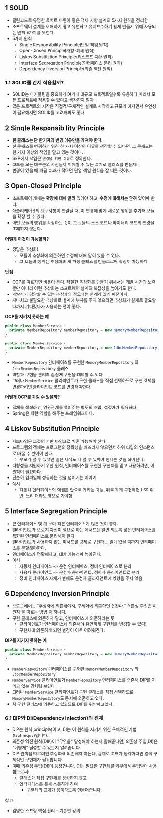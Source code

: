 ## 1 SOLID

- 클린코드로 유명한 로버트 마틴이 좋은 객체 지향 설계의 5가지 원칙을 정리함
- 소프트웨어 설계를 이해하기 쉽고 유연하고 유지보수하기 쉽게 만들기 위해 사용되는 원칙 5가지를 뜻한다.
- 5가지 원칙
	- Single Responsibility Principle(단일 책임 원칙)
	- Open-Closed Principle(개방-폐쇄 원칙)
	- Liskov Substitution Principle(리스코프 치환 원칙)
	- Interface Segregation Principle(인터페이스 분리 원칙)
	- Dependency Inversion Principle(의존 역전 원칙)

### 1.1 SOLID를 언제 적용할까?

- SOLID는 디커플링을 중요하게 여기니 대규모 프로젝트일수록 유용하다 따라서 모든 프로젝트에 적용할 수 있다고 생각하지 말자
- 많은 프로젝트의 시작은 직접적/구체적인 설계로 시작하고 규모가 커지면서 유연성이 필요해지면 SOLID를 고려해봐도 좋다

## 2 Single Responsibility Principle

- **한 클래스는 단 한기자의 변경 이유만을 가져야 한다**.
- 한 클래스를 변경하기 위한 한 가지 이상의 이유를 생각할 수 있다면, 그 클래스는 한 가지 이상의 책임을 맡고 있는 것이다.
- SRP에서 책임은 `변경을 위한 이유`로 정의한다.
- 코드를 보는 대부분의 사람들이 이해할 수 있는 크기로 클래스를 만들자!
- 변경이 있을 때 파급 효과가 적으면 단일 책임 원칙을 잘 따른 것이다.

## 3 Open-Closed Principle

- 소프트웨어 개체는 **확장에 대해 열려** 있어야 하고, **수정에 대해서는 닫혀** 있어야 한다.
- 애플리케이션의 요구사항이 변결될 때, 이 변경에 맞게 새로운 행위를 추가해 모듈을 확장 할 수 있다.
- 어떤 모듈의 행위를 확장하는 것이 그 모듈의 소스 코드나 바이너리 코드의 변경을 초래하지 않는다.

**어떻게 이것이 가능할까?**

- 정답은 추상화!
	- 모듈이 추상화에 의존하면 수정에 대해 닫혀 있을 수 있다.
	- 그 모듈의 행위는 추상화의 새 파생 클래스를 만듦으로써 확장이 가능하다

**단점**

- OCP를 따르자면 비용이 든다. 적절한 추상화를 만들기 위해서는 개발 시간과 노력뿐만 아니라 이런 추상화는 소프트웨어 설계의 복잡성을 높이기도 한다.
- 개발자가 감당할 수 있는 추상화의 정도에는 한계가 있기 때문이다.
- 지나치고 불필요한 추상화로 설계에 부하를 주지 않으려면 추상화가 실제로 필요할 때까지 기다렸다가 사용하는 편이 좋다.

**OCP를 지키지 못하는 예**

```java
public class MemberService {
  private MemberRepository memberRepository = new MemoryMemberRepository();
}
```

```java
public class MemberService {
  private MemberRepository memberRepository = new JdbcMemberRepository();
}
```

- `MemberRepository` 인터페이스를 구현한 `MemoryMemberRepository` 와 `JdbcMemberRepository` 클래스
- 역할과 구현을 분리해 손쉽게 구현을 대체할 수 있다.
- 그러나 `MemberService` 클라이언트가 구현 클래스를 직접 선택하므로 구현 객체를 변경하려면 클라이언트 코드를 변경해야한다.

**어떻게 OCP를 지킬 수 있을까?**

- 객체를 생성하고, 연관관계를 맺어주는 별도의 조립, 설정자가 필요하다.
- Spring은 이런 역할을 해주는 프레임워크이다.

## 4 Liskov Substitution Principle

- 서브타입은 그것의 기반 타입으로 치환 가능해야 한다.
- 프로그램의 객체는 프로그램의 정확성을 깨뜨리지 않으면서 하위 타입의 인스턴스로 바꿀 수 있어야 한다.
	- 부모가 할 수 있었던 일은 자식도 다 할 수 있어야 한다는 것을 의미한다.
- 다형성을 지원하기 위한 원칙, 인터페이스를 구현한 구현체를 믿고 사용하려면, 이 원칙이 필요하다.
- 단순히 컴파일에 성공하는 것을 넘어서는 이야기
- 예시
	- 자동차 인터페이스의 엑셀은 앞으로 가라는 기능, 뒤로 가게 구현하면 LSP 위반, 느리 더라도 앞으로 가야함

## 5 Interface Segregation Principle

- 큰 인터페이스 몇 개 보다 작은 인터페이스가 많은 것이 좋다.
- 클라이언트가 오로지 자신이 필요로 하는 메서드만 알면 되도록 넓은 인터페이스를 특화된 인터페이스로 분리해야 한다
- 클라이언트가 사용하지 않는 메서드를 강제로 구현하는 일이 없을 때까지 인터페이스를 분할해야한다.
- 인터페이스가 명확해지고, 대체 가능성이 높아진다.
- 예시
	- 자동차 인터페이스 -> 운전 인터페이스, 정비 인터페이스로 분리
	- 사용자 클라이언트 -> 운전자 클라이언트, 정비사 클라이언트로 분리
	- 정비 인터페이스 자체가 변해도 운전자 클라이언트에 영향을 주지 않음

## 6 Dependency Inversion Principle

- 프로그래머는 “추상화에 의존해야지, 구체화에 의존하면 안된다.” 의존성 주입은 이 원칙 을 따르는 방법 중 하나다.
- 구현 클래스에 의존하지 말고, 인터페이스에 의존하라는 뜻
	- 클라이언트가 인터페이스에 의존해야 유연하게 구현체를 변경할 수 있다!
	- 구현체에 의존하게 되면 변경이 아주 어려워진다.

**DIP를 지키지 못하는 예**

```java
public class MemberService {
  private MemberRepository memberRepository = new MemoryMemberRepository();
}
```

- `MemberRepository` 인터페이스를 구현한 `MemoryMemberRepository` 와 `JdbcMemberRepository`
- `MemberService` 클라이언트가 `MemberRepository` 인터페이스를 의존해 DIP를 지키고 있는 것처럼 보인다
- 그러나 `MemberService` 클라이언트가 구현 클래스를 직접 선택하므로 `MemoryMemberRepository`도 동시에 의존하고 있다.
- 즉 구현 클래스에 의존하고 있으므로 DIP를 위반하고있다.

### 6.1 DIP와 DI(Dependency Injection)의 관계

- DIP는 원칙(principle)이고, DI는 이 원칙을 지키기 위한 구체적인 기법(technique)입니다.
- 의존성 역전 원칙(DIP)이 "무엇을" 달성해야 하는지 말해준다면, 의존성 주입(DI)은 "어떻게" 달성할 수 있는지 알려줍니다.
- DIP 원칙을 따르려면 추상화에 의존해야 하는데, 실제로 코드가 동작하려면 결국 구체적인 구현체가 필요합니다.
- 이때 의존성 주입(DI)이 등장합니다. DI는 필요한 구현체를 외부에서 주입받아 사용함으로써:
  - 클래스가 직접 구현체를 생성하지 않고
  - 인터페이스를 통해 소통하게 하며
	- 구현체의 교체가 용이하도록 만들어줍니다.

참고

- 김영한 스프링 핵심 원리 - 기본편 강의
